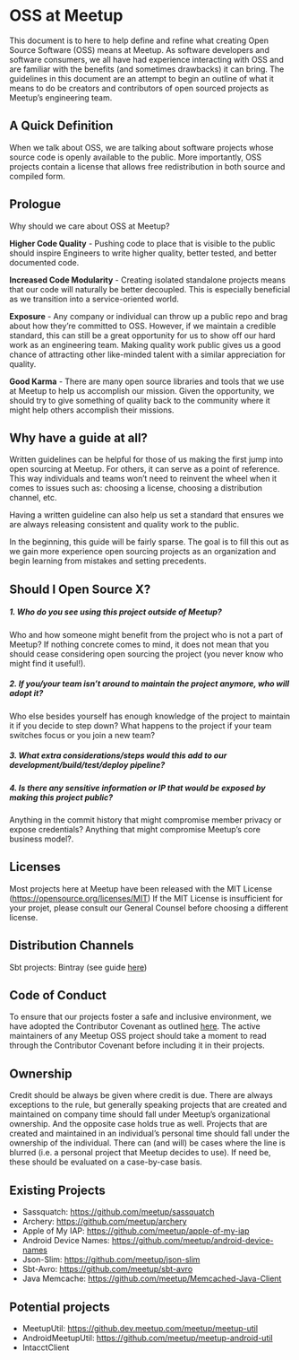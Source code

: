 # OSS at Meetup

This document is to here to help define and refine what creating Open Source Software (OSS) means at Meetup. As software developers and software consumers, we all have had experience interacting with OSS and are familiar with the benefits (and sometimes drawbacks) it can bring. The guidelines in this document are an attempt to begin an outline of what it means to do be creators and contributors of open sourced projects as Meetup’s engineering team.

## A Quick Definition
When we talk about OSS, we are talking about software projects whose source code is openly available to the public. More importantly, OSS projects contain a license that allows free redistribution in both source and compiled form.

## Prologue

Why should we care about OSS at Meetup?

**Higher Code Quality** - Pushing code to place that is visible to the public should inspire Engineers to write higher quality, better tested, and better documented code.

**Increased Code Modularity** - Creating isolated standalone projects means that our code will naturally be better decoupled. This is especially beneficial as we transition into a service-oriented world.

**Exposure** -  Any company or individual can throw up a public repo and brag about how they’re committed to OSS. However, if we maintain a credible standard, this can still be a great opportunity for us to show off our hard work as an engineering team. Making quality work public gives us a good chance of attracting other like-minded talent with a similar appreciation for quality.

**Good Karma** - There are many open source libraries and tools that we use at Meetup to help us accomplish our mission. Given the opportunity, we should try to give something of quality back to the community where it might help others accomplish their missions.


## Why have a guide at all?

Written guidelines can be helpful for those of us making the first jump into open sourcing at Meetup. For others, it can serve as a point of reference. This way individuals and teams won’t need to reinvent the wheel when it comes to issues such as: choosing a license, choosing a distribution channel, etc.

Having a written guideline can also help us set a standard that ensures we are always releasing consistent and quality work to the public.

In the beginning, this guide will be fairly sparse. The goal is to fill this out as we gain more experience open sourcing projects as an organization and begin learning from mistakes and setting precedents.

## Should I Open Source X?

##### 1. Who do you see using this project outside of Meetup?
Who and how someone might benefit from the project who is not a part of Meetup? If nothing concrete comes to mind, it does not mean that you should cease considering open sourcing the project (you never know who might find it useful!).

##### 2. If you/your team isn’t around to maintain the project anymore, who will adopt it?
Who else besides yourself has enough knowledge of the project to maintain it if you
decide to step down? What happens to the project if your team switches focus or you join a new team?

##### 3. What extra considerations/steps would this add to our development/build/test/deploy pipeline?

##### 4. Is there any sensitive information or IP that would be exposed by making this project public?
Anything in the commit history that might compromise member privacy or expose credentials? Anything that might compromise Meetup’s core business model?.


## Licenses
Most projects here at Meetup have been released with the MIT License (https://opensource.org/licenses/MIT)
If the MIT License is insufficient for your projet, please consult our General Counsel before choosing a different license.

## Distribution Channels
Sbt projects: Bintray (see guide [here](https://github.com/softprops/bintray-sbt))

## Code of Conduct
To ensure that our projects foster a safe and inclusive environment, we have adopted the Contributor Covenant as outlined [here](http://contributor-covenant.org/). The active maintainers of any Meetup OSS project should take a moment to read through the Contributor Covenant before including it in their projects.

## Ownership
Credit should be always be given where credit is due. There are always exceptions to the rule, but generally speaking projects that are created and maintained on company time should fall under Meetup’s organizational ownership. And the opposite case holds true as well. Projects that are created and maintained in an individual’s personal time should fall under the ownership of the individual. There can (and will) be cases where the line is blurred (i.e. a personal project that Meetup decides to use). If need be, these should be evaluated on a case-by-case basis.

## Existing Projects

- Sassquatch: https://github.com/meetup/sassquatch
- Archery: https://github.com/meetup/archery
- Apple of My IAP: https://github.com/meetup/apple-of-my-iap
- Android Device Names: https://github.com/meetup/android-device-names
- Json-Slim: https://github.com/meetup/json-slim
- Sbt-Avro: https://github.com/meetup/sbt-avro
- Java Memcache: https://github.com/meetup/Memcached-Java-Client

## Potential projects

- MeetupUtil: https://github.dev.meetup.com/meetup/meetup-util
- AndroidMeetupUtil: https://github.com/meetup/meetup-android-util
- IntacctClient
